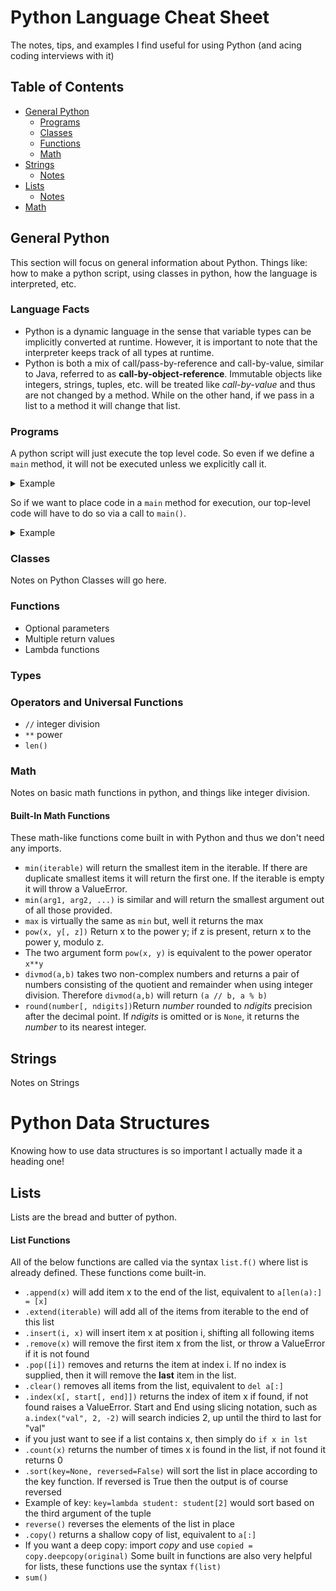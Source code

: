 # Python Language Cheat Sheet

The notes, tips, and examples I find useful for using Python (and acing coding interviews with it)

## Table of Contents
* [General Python](#general-python)
  * [Programs](#programs)
  * [Classes](#classes)
  * [Functions](#functions)
  * [Math](#math)
* [Strings](#strings)
  * [Notes](#string-notes)
* [Lists](#lists)
  * [Notes](#array-notes)
* [Math](#math)

## General Python
This section will focus on general information about Python. Things like: how to make a python script, using classes in python, how the language is interpreted, etc.

### Language Facts
* Python is a dynamic language in the sense that variable types can be implicitly converted at runtime. However, it is important to note that the interpreter keeps track of all types at runtime.
* Python is both a mix of call/pass-by-reference and call-by-value, similar to Java, referred to as __call-by-object-reference__. Immutable objects like integers, strings, tuples, etc. will be treated like _call-by-value_ and thus are not changed by a method. While on the other hand, if we pass in a list to a method it will change that list.

### Programs
A python script will just execute the top level code. So even if we define a `main` method, it will not be executed unless we explicitly call it. 
<details><summary>Example</summary>
<p>

```python
def main():
  print("Hello World!")
  
print("Goodbye.")
```
Will output `Goodbye.`

</p>
</details>

So if we want to place code in a `main` method for execution, our top-level code will have to do so via a call to `main()`.

<details><summary>Example</summary>
<p>

```python
def main():
  print("Hello World!")

if __name__== "__main__":
  main()

print("Goodbye.")
```
Will output:
> Hello World!

> Goodbye.

**Note:** In Python3, the if check isn't necessary. So the following program will have the same output as above:
```python
def main():
  print("Hello World!")

main()
print("Goodbye.")
```
</p>
</details>

### Classes
Notes on Python Classes will go here.

### Functions
* Optional parameters
* Multiple return values
* Lambda functions

### Types

### Operators and Universal Functions
* `//` integer division
* `**` power
* `len()`



### Math
Notes on basic math functions in python, and things like integer division.
#### Built-In Math Functions
These math-like functions come built in with Python and thus we don't need any imports.
* `min(iterable)` will return the smallest item in the iterable. If there are duplicate smallest items it will return the first one. If the iterable is empty it will throw a ValueError.
 * `min(arg1, arg2, ...)` is similar and will return the smallest argument out of all those provided.
* `max` is virtually the same as `min` but, well it returns the max
* `pow(x, y[, z])` Return x to the power y; if z is present, return x to the power y, modulo z. 
 * The two argument form `pow(x, y)` is equivalent to the power operator `x**y`
* `divmod(a,b)` takes two non-complex numbers and returns a pair of numbers consisting of the quotient and remainder when using integer division. Therefore `divmod(a,b)` will return `(a // b, a % b)`
* `round(number[, ndigits])`Return _number_ rounded to _ndigits_ precision after the decimal point. If _ndigits_ is omitted or is `None`, it returns the _number_ to its nearest integer.
 

## Strings
Notes on Strings

# Python Data Structures
Knowing how to use data structures is so important I actually made it a heading one!
## Lists
Lists are the bread and butter of python.
#### List Functions
All of the below functions are called via the syntax `list.f()` where list is already defined. These functions come built-in.
* `.append(x)` will add item x to the end of the list, equivalent to `a[len(a):] = [x]`
* `.extend(iterable)` will add all of the items from iterable to the end of this list
* `.insert(i, x)` will insert item x at position i, shifting all following items
* `.remove(x)` will remove the first item x from the list, or throw a ValueError if it is not found
* `.pop([i])` removes and returns the item at index i. If no index is supplied, then it will remove the **last** item in the list.
* `.clear()` removes all items from the list, equivalent to `del a[:]`
* `.index(x[, start[, end]])` returns the index of item x if found, if not found raises a ValueError. Start and End using slicing notation, such as `a.index("val", 2, -2)` will search indicies 2, up until the third to last for "val"
 * if you just want to see if a list contains x, then simply do `if x in lst`
* `.count(x)` returns the number of times x is found in the list, if not found it returns 0
* `.sort(key=None, reversed=False)` will sort the list in place according to the key function. If reversed is True then the output is of course reversed
 * Example of key: `key=lambda student: student[2]` would sort based on the third argument of the tuple
* `reverse()` reverses the elements of the list in place
* `.copy()` returns a shallow copy of list, equivalent to `a[:]`
 * If you want a deep copy: import _copy_ and use `copied = copy.deepcopy(original)`
Some built in functions are also very helpful for lists, these functions use the syntax `f(list)`
* `sum()`
